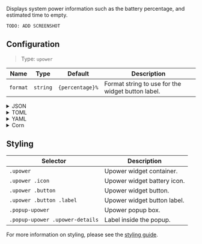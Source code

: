 Displays system power information such as the battery percentage, and estimated time to empty.

`TODO: ADD SCREENSHOT`

[//]: # (![Screenshot]&#40;https://user-images.githubusercontent.com/5057870/184540521-2278bdec-9742-46f0-9ac2-58a7b6f6ea1d.png&#41;)


## Configuration

> Type: `upower`

| Name     | Type     | Default         | Description                                       |
|----------|----------|-----------------|---------------------------------------------------|
| `format` | `string` | `{percentage}%` | Format string to use for the widget button label. |

<details>
<summary>JSON</summary>

```json
{
  "end": [
    {
      "type": "upower",
      "format": "{percentage}%"
    }
  ]
}

```

</details>

<details>
<summary>TOML</summary>

```toml
[[end]]
type = "upower"
format = "{percentage}%"
```

</details>

<details>
<summary>YAML</summary>

```yaml
end:
  - type: "upower"
    format: "{percentage}%"
```

</details>

<details>
<summary>Corn</summary>

```corn
{
  end = [
    {
      type = "upower"
      format = "{percentage}%"
    }
  ]
}
```

</details>

## Styling

| Selector                        | Description                 |
|---------------------------------|-----------------------------|
| `.upower`                       | Upower widget container.    |
| `.upower .icon`                 | Upower widget battery icon. |
| `.upower .button`               | Upower widget button.       |
| `.upower .button .label`        | Upower widget button label. |
| `.popup-upower`                 | Upower popup box.           |
| `.popup-upower .upower-details` | Label inside the popup.     |

For more information on styling, please see the [styling guide](styling-guide).